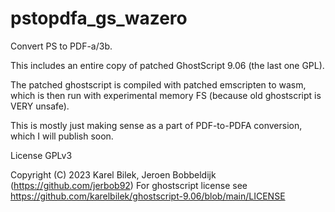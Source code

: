 pstopdfa_gs_wazero
===

Convert PS to PDF-a/3b.

This includes an entire copy of patched GhostScript 9.06 (the last one GPL).

The patched ghostscript is compiled with patched emscripten to wasm, which is then run with experimental memory FS (because old ghostscript is VERY unsafe).

This is mostly just making sense as a part of PDF-to-PDFA conversion, which I will publish soon.

License
GPLv3

Copyright
(C) 2023 Karel Bilek, Jeroen Bobbeldijk (https://github.com/jerbob92)
For ghostscript license see https://github.com/karelbilek/ghostscript-9.06/blob/main/LICENSE